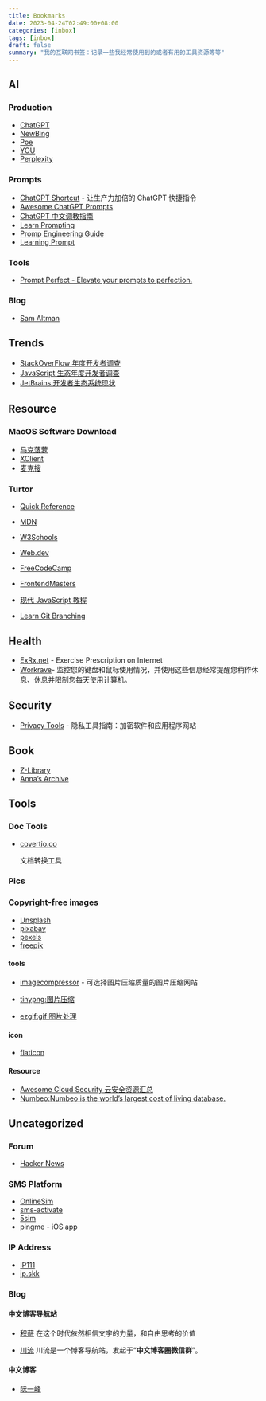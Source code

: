 ```yaml
---
title: Bookmarks
date: 2023-04-24T02:49:00+08:00
categories: [inbox]
tags: [inbox]
draft: false
summary: "我的互联网书签：记录一些我经常使用到的或者有用的工具资源等等"
---
```


## AI

### Production

- [ChatGPT](openai.com/chat)
- [NewBing](https://www.bing.com/)
- [Poe](https://poe.com/)
- [YOU](https://you.com/)
- [Perplexity](https://www.perplexity.ai/)

### Prompts

- [ChatGPT Shortcut](https://newzone.top/chatgpt/) - 让生产力加倍的 ChatGPT 快捷指令
- [Awesome ChatGPT Prompts](https://github.com/f/awesome-chatgpt-prompts)
- [ChatGPT 中文调教指南](https://github.com/plexpt/awesome-chatgpt-prompts-zh)
- [Learn Prompting](https://learnprompting.org/zh-Hans/docs/intro)
- [Promp Engineering Guide](https://www.promptingguide.ai/)
- [Learning Prompt](https://learningprompt.wiki/)

### Tools

- [Prompt Perfect - Elevate your prompts to perfection.](https://promptperfect.jina.ai)

### Blog

- [Sam Altman](https://blog.samaltman.com/)

## Trends

- [StackOverFlow 年度开发者调查](https://insights.stackoverflow.com/survey/)
- [JavaScript 生态年度开发者调查](https://stateofjs.com/)
-   [JetBrains 开发者生态系统现状](  https://www.jetbrains.com/zh-cn/lp/devecosystem-2021/)

## Resource

### MacOS Software Download

- [马克菠萝](www.macbl.com)
- [XClient](xclient.info/s/c/dev/)
- [麦克搜](imacso.com)

### Turtor

- [Quick Reference](https://quickref.me/)

- [MDN](https://developer.mozilla.org/)

- [W3Schools](https://www.w3schools.com/)

- [Web.dev](https://web.dev/learn/)

- [FreeCodeCamp](https://www.freecodecamp.org/learn)

- [FrontendMasters](https://frontendmasters.com/)

- [现代 JavaScript 教程](https://javascript.info/)

- [Learn Git Branching](https://learngitbranching.js.org/)

## Health

- [ExRx.net](https://exrx.net/) - Exercise Prescription on Internet
- [Workrave](https://workrave.org/)- 监控您的键盘和鼠标使用情况，并使用这些信息经常提醒您稍作休息、休息并限制您每天使用计算机。

## Security

- [Privacy Tools](https://www.privacytools.io/) - 隐私工具指南：加密软件和应用程序网站

## Book

- [Z-Library](https://singlelogin.me/)
- [Anna’s Archive](https://annas-archive.org/)

## Tools

### Doc Tools

- [covertio.co](https://convertio.co/zh/)

  文档转换工具

### Pics

### Copyright-free images

- [Unsplash](https://unsplash.com/)
- [pixabay](https://pixabay.com/)
- [pexels](https://www.pexels.com/)
- [freepik](https://www.freepik.com/)

#### tools

- [imagecompressor](https://imagecompressor.com) - 可选择图片压缩质量的图片压缩网站

- [tinypng:图片压缩](https://tinypng.com/)
- [ezgif:gif 图片处理](https://ezgif.com/)

#### icon

- [flaticon](https://www.flaticon.com/)

#### Resource

- [Awesome Cloud Security 云安全资源汇总](https://wiki.teamssix.com/cloudsecurityresources/)
- [Numbeo:Numbeo is the world’s largest cost of living database. ](https://www.numbeo.com/cost-of-living/)

## Uncategorized

### Forum

- [Hacker News](https://news.ycombinator.com/)

### SMS Platform

- [OnlineSim](https://onlinesim.io/)
- [sms-activate](https://sms-activate.org/)
- [5sim](5im.net)
- pingme - iOS app

### IP Address

- [IP111](http://ip111.cn/)
- [ip.skk](https://ip.skk.moe)

### Blog 

#### 中文博客导航站

- [积薪](https://firewood.news) 在这个时代依然相信文字的力量，和自由思考的价值

- [川流](https://chuanliu.org)  川流是一个博客导航站，发起于“**中文博客圈微信群**”。

#### 中文博客

  - [阮一峰](http://ruanyifeng.com/blog/)
